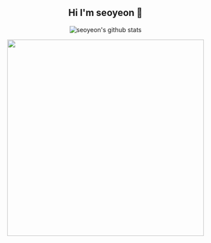 <div align=center>

## Hi I'm seoyeon 🐰

![seoyeon's github stats](https://github-readme-stats.vercel.app/api?username=noeyoes&theme=graywhite&show_icons=true)

<a href="https://www.gitanimals.org/en_US?utm_medium=image&utm_source=noeyoes&utm_content=farm">
<img
  src="https://render.gitanimals.org/farms/noeyoes"
  width="450"
/>
</a>
